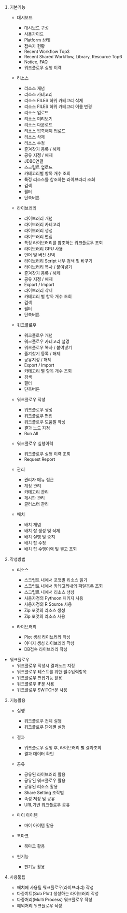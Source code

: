 1. 기본기능
   - 대시보드
     - 대시보드 구성
     - 사용가이드
     - Platform 상태
     - 접속자 현황
     - Recent Workflow Top3
     - Recent Shared Workflow, Library, Resource Top6
     - Notice, FAQ
     - 워크플로우 실행 이력


   - 리소스
     - 리소스 개념
     - 리소스 카테고리
     - 리소스 FILES 하위 카테고리 삭제
     - 리소스 FILES 하위 카테고리 이름 변경
     - 리소스 업로드
     - 리소스 미리보기
     - 리소스 다운로드
     - 리소스 압축해제 업로드
     - 리소스 삭제
     - 리소스 수정
     - 즐겨찾기 등록 / 해제
     - 공유 지정 / 해제
     - JDBC연결
     - 스크립트 업로드
     - 카테고리별 항목 개수 조회
     - 특정 리소스를 참조하는 라이브러리 조회
     - 검색
     - 필터
     - 단축버튼
     
     
   - 라이브러리
     - 라이브러리 개념
     - 라이브러리 카테고리
     - 라이브러리 생성
     - 라이브러리 편집
     - 특정 라이브러리를 참조하는 워크플로우 조회
     - 라이브러리 GPU 사용
     - 언어 및 버전 선택
     - 라이브러리 Script 내부 검색 및 바꾸기
     - 라이브러리 복사 / 붙여넣기
     - 즐겨찾기 등록 / 해제
     - 공유 지정 / 해제
     - Export / Import
     - 라이브러리 삭제
     - 카테고리 별 항목 개수 조회
     - 검색
     - 필터
     - 단축버튼
          
     
   - 워크플로우
     - 워크플로우 개념
     - 워크플로우 카테고리 설명
     - 워크플로우 복사 / 붙여넣기
     - 즐겨찾기 등록 / 해제
     - 공유지정 / 해제
     - Export / Import
     - 카테고리 별 항목 개수 조회
     - 검색
     - 필터
     - 단축버튼
     
     
   - 워크플로우 작성
     - 워크플로우 생성
     - 워크플로우 편집
     - 워크플로우 도움말 작성
     - 결과 노드 지정
     - Run All
     
     
   - 워크플로우 실행이력
     - 워크플로우 실행 이력 조회
     - Request Report
     
     
   - 관리
     - 관리자 메뉴 접근
     - 계정 관리
     - 카테고리 관리
     - 게시판 관리
     - 클러스터 관리
     
     
   - 배치
     - 배치 개념
     - 배치 잡 생성 및 삭제
     - 배치 실행 및 중지
     - 배치 잡 수정
     - 배치 잡 수행이력 및 결고 조회
   
   
   
2. 작성방법 
   - 리소스
     - 스크립트 내에서 포맷별 리소스 읽기
     - 스크립트 내에서 카테고리내의 파일목록 조회
     - 스크립트 내에서 리소스 생성
     - 사용자졍의 Pythoon 패키지 사용
     - 사용자정의 R Source 사용
     - Zip 포맷의 리소스 생성
     - Zip 포맷의 리소스 사용
     
     
   - 라이브러리
     - Plot 생성 라이브러리 작성
     - 이미지 생성 라이브러리 작성
     - DB접속 라이브러리 작성
     
     
- 워크플로우
     - 워크플로우 작성시 결과노드 지정
     - 워크플로우 테스트를 위한 필수입력항목
     - 워크플로우 편집기능 활용
     - 워크플로우 IF문 사용
     - 워크플로우 SWITCH문 사용
   
   
   
3. 기능활용
   - 실행
     - 워크플로우 전체 실행
     - 워크플로우 단계별 실행
     
     
   - 결과
     - 워크플로우 실행 후, 라이브러리 별 결과조회
     - 결과 데이터 확인
     
     
   - 공유
     - 공유된 라이브러리 활용
     - 공유된 워크플로우 활용
     - 공유된 리소스 활용
     - Share Setting 조작법
     - 속성 저장 및 공유
     - URL기반 워크플로우 공유


   - 마이 아이템
     - 마이 아이템 활용
   

   - 북마크
     - 북마크 활용
   

   - 핀기능
     - 핀기능 활용


   
4. 사용툴팁
   -  배치에 사용될 워크플로우(라이브러리) 작성
   -  다중챠트(Sub Plot) 생성하는 라이브러리 작성
   -  다중처리(Multi Process) 워크플로우 작성
   -  예외처리 워크플로우 작성
   





